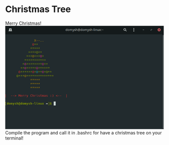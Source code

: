 # Christmas Tree
Merry Christmas!
<img src="TerminalTree.png" />
<br/>
Compile the program and call it in .bashrc
for have a christmas tree on your terminal!

